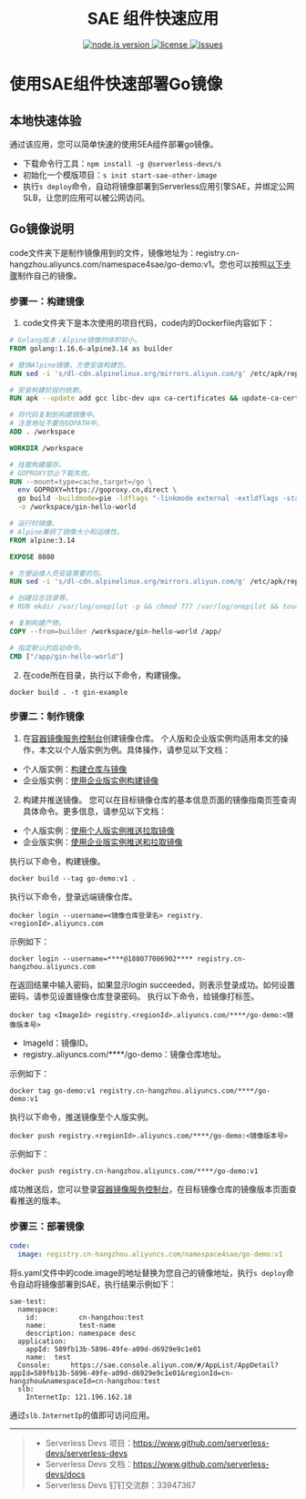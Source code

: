 <h1 align="center">SAE 组件快速应用</h1>
<p align="center" class="flex justify-center">
  <a href="https://nodejs.org/en/" class="ml-1">
    <img src="https://img.shields.io/badge/node-%3E%3D%2010.8.0-brightgreen" alt="node.js version">
  </a>
  <a href="https://github.com/devsapp/start-sae/blob/master/LICENSE" class="ml-1">
    <img src="https://img.shields.io/badge/License-MIT-green" alt="license">
  </a>
  <a href="https://github.com/devsapp/start-sae/issues" class="ml-1">
    <img src="https://img.shields.io/github/issues/devsapp/start-sae" alt="issues">
  </a>
  </a>
</p>

# 使用SAE组件快速部署Go镜像
## 本地快速体验
通过该应用，您可以简单快速的使用SEA组件部署go镜像。

- 下载命令行工具：`npm install -g @serverless-devs/s`
- 初始化一个模版项目：`s init start-sae-other-image`
- 执行`s deploy`命令，自动将镜像部署到Serverless应用引擎SAE，并绑定公网SLB，让您的应用可以被公网访问。

## Go镜像说明
code文件夹下是制作镜像用到的文件，镜像地址为：registry.cn-hangzhou.aliyuncs.com/namespace4sae/go-demo:v1。您也可以按照[以下步骤](https://help.aliyun.com/document_detail/432780.html)制作自己的镜像。

### 步骤一：构建镜像
1. code文件夹下是本次使用的项目代码，code内的Dockerfile内容如下：
```Dockerfile
# Golang版本；Alpine镜像的体积较小。
FROM golang:1.16.6-alpine3.14 as builder

# 替换Alpine镜像，方便安装构建包。
RUN sed -i 's/dl-cdn.alpinelinux.org/mirrors.aliyun.com/g' /etc/apk/repositories

# 安装构建阶段的依赖。
RUN apk --update add gcc libc-dev upx ca-certificates && update-ca-certificates

# 将代码复制到构建镜像中。
# 注意地址不要在GOPATH中。
ADD . /workspace

WORKDIR /workspace

# 挂载构建缓存。
# GOPROXY防止下载失败。
RUN --mount=type=cache,target=/go \
  env GOPROXY=https://goproxy.cn,direct \
  go build -buildmode=pie -ldflags "-linkmode external -extldflags -static -w" \
  -o /workspace/gin-hello-world

# 运行时镜像。
# Alpine兼顾了镜像大小和运维性。
FROM alpine:3.14

EXPOSE 8080

# 方便运维人员安装需要的包。
RUN sed -i 's/dl-cdn.alpinelinux.org/mirrors.aliyun.com/g' /etc/apk/repositories

# 创建日志目录等。
# RUN mkdir /var/log/onepilot -p && chmod 777 /var/log/onepilot && touch /var/log/onepilot/.keep

# 复制构建产物。
COPY --from=builder /workspace/gin-hello-world /app/

# 指定默认的启动命令。
CMD ["/app/gin-hello-world"]
```
2. 在code所在目录，执行以下命令，构建镜像。
```
docker build . -t gin-example
```
### 步骤二：制作镜像
1. 在[容器镜像服务控制台](https://cr.console.aliyun.com/?spm=a2c4g.11186623.0.0.728728d704TI4P)创建镜像仓库。
个人版和企业版实例均适用本文的操作，本文以个人版实例为例。具体操作，请参见以下文档：
- 个人版实例：[构建仓库与镜像](https://help.aliyun.com/document_detail/60997.htm?spm=a2c4g.11186623.0.0.72871ea7EkVuAt#topic1686)
- 企业版实例：[使用企业版实例构建镜像](https://help.aliyun.com/document_detail/300068.htm?spm=a2c4g.11186623.0.0.72871ea7EkVuAt#task-2035247)
2. 构建并推送镜像。
您可以在目标镜像仓库的基本信息页面的镜像指南页签查询具体命令。更多信息，请参见以下文档：
- 个人版实例：[使用个人版实例推送拉取镜像](https://help.aliyun.com/document_detail/198212.htm?spm=a2c4g.11186623.0.0.72871ea7EkVuAt#task-2022849)
- 企业版实例：[使用企业版实例推送和拉取镜像](https://help.aliyun.com/document_detail/198690.htm?spm=a2c4g.11186623.0.0.72876c30jQrakJ#task-2023726)

执行以下命令，构建镜像。
```
docker build --tag go-demo:v1 .
```
执行以下命令，登录远端镜像仓库。
```
docker login --username=<镜像仓库登录名> registry.<regionId>.aliyuncs.com
```
示例如下：
```
docker login --username=****@188077086902**** registry.cn-hangzhou.aliyuncs.com
```
在返回结果中输入密码，如果显示login succeeded，则表示登录成功。如何设置密码，请参见设置镜像仓库登录密码。
执行以下命令，给镜像打标签。
```
docker tag <ImageId> registry.<regionId>.aliyuncs.com/****/go-demo:<镜像版本号>
```
- ImageId：镜像ID。
- registry.<regionId>.aliyuncs.com/****/go-demo：镜像仓库地址。

示例如下：
```
docker tag go-demo:v1 registry.cn-hangzhou.aliyuncs.com/****/go-demo:v1
```
执行以下命令，推送镜像至个人版实例。
```
docker push registry.<regionId>.aliyuncs.com/****/go-demo:<镜像版本号>
```
示例如下：
```
docker push registry.cn-hangzhou.aliyuncs.com/****/go-demo:v1
```
成功推送后，您可以登录[容器镜像服务控制台](https://cr.console.aliyun.com/?spm=a2c4g.11186623.0.0.72876c30jQrakJ)，在目标镜像仓库的镜像版本页面查看推送的版本。

### 步骤三：部署镜像

```yaml
code:
  image: registry.cn-hangzhou.aliyuncs.com/namespace4sae/go-demo:v1
```
将s.yaml文件中的code.image的地址替换为您自己的镜像地址，执行`s deploy`命令自动将镜像部署到SAE，执行结果示例如下：
```
sae-test: 
  namespace: 
    id:          cn-hangzhou:test
    name:        test-name
    description: namespace desc
  application: 
    appId: 589fb13b-5896-49fe-a09d-d6929e9c1e01
    name:  test
  Console:     https://sae.console.aliyun.com/#/AppList/AppDetail?appId=589fb13b-5896-49fe-a09d-d6929e9c1e01&regionId=cn-hangzhou&namespaceId=cn-hangzhou:test
  slb: 
    InternetIp: 121.196.162.18
```
通过`slb.InternetIp`的值即可访问应用。

-----

> - Serverless Devs 项目：https://www.github.com/serverless-devs/serverless-devs   
> - Serverless Devs 文档：https://www.github.com/serverless-devs/docs   
> - Serverless Devs 钉钉交流群：33947367    
